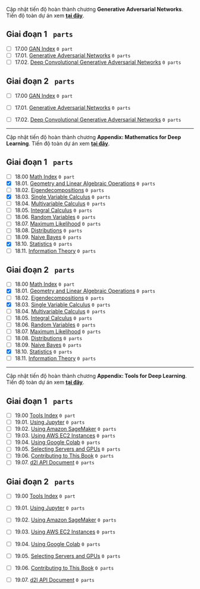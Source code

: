 Cập nhật tiến độ hoàn thành chương **Generative Adversarial Networks**.
Tiến độ toàn dự án xem **[tại đây](https://github.com/aivivn/d2l-vn/issues/1497)**.

## Giai đoạn 1 ` parts`
* [ ] 17.00 [GAN Index](https://github.com/aivivn/d2l-vn/issues?q=is%3Aissue+index_vn+label%3A%22status%3A+phase+1%22+label%3A%22chapter%3A+generative-adversarial-networks%22) `0 part`
* [ ] 17.01. [Generative Adversarial Networks](https://github.com/aivivn/d2l-vn/issues?q=is%3Aissue+gan_vn+label%3A%22status%3A+phase+1%22+label%3A%22chapter%3A+generative-adversarial-networks%22) `0 parts`
* [ ] 17.02. [Deep Convolutional Generative Adversarial Networks](https://github.com/aivivn/d2l-vn/issues?q=is%3Aissue+dcgan_vn+label%3A%22status%3A+phase+1%22+label%3A%22chapter%3A+generative-adversarial-networks%22) `0 parts`

## Giai đoạn 2 ` parts`
* [ ] 17.00 [GAN Index](https://github.com/aivivn/d2l-vn/issues?q=is%3Aissue+index_vn+label%3A%22status%3A+phase+1%22+label%3A%22chapter%3A+generative-adversarial-networks%22) `0 part`
* [ ] 17.01. [Generative Adversarial Networks](https://github.com/aivivn/d2l-vn/issues?q=is%3Aissue+gan_vn+label%3A%22status%3A+phase+2%22+label%3A%22chapter%3A+generative-adversarial-networks%22) `0 parts`
* [ ] 17.02. [Deep Convolutional Generative Adversarial Networks](https://github.com/aivivn/d2l-vn/issues?q=is%3Aissue+dcgan_vn+label%3A%22status%3A+phase+2%22+label%3A%22chapter%3A+generative-adversarial-networks%22) `0 parts`


---

Cập nhật tiến độ hoàn thành chương **Appendix: Mathematics for Deep Learning**.
Tiến độ toàn dự án xem **[tại đây](https://github.com/aivivn/d2l-vn/issues/1497)**.

## Giai đoạn 1 ` parts`
* [ ] 18.00 [Math Index](https://github.com/aivivn/d2l-vn/issues?q=is%3Aissue+index_vn+label%3A%22status%3A+phase+1%22+label%3A%22chapter%3A+appendix-math%22) `0 part`
* [x] 18.01. [Geometry and Linear Algebraic Operations](https://github.com/aivivn/d2l-vn/issues?q=is%3Aissue+geometry-linear-algebric-ops_vn+label%3A%22status%3A+phase+1%22+label%3A%22chapter%3A+appendix-math%22) `0 parts`
* [ ] 18.02. [Eigendecompositions](https://github.com/aivivn/d2l-vn/issues?q=is%3Aissue+eigendecomposition_vn+label%3A%22status%3A+phase+1%22+label%3A%22chapter%3A+appendix-math%22) `0 parts`
* [x] 18.03. [Single Variable Calculus](https://github.com/aivivn/d2l-vn/issues?q=is%3Aissue+single-variable-calculus_vn+label%3A%22status%3A+phase+1%22+label%3A%22chapter%3A+appendix-math%22) `0 parts`
* [ ] 18.04. [Multivariable Calculus](https://github.com/aivivn/d2l-vn/issues?q=is%3Aissue+multivariable-calculus_vn+label%3A%22status%3A+phase+1%22+label%3A%22chapter%3A+appendix-math%22) `0 parts`
* [ ] 18.05. [Integral Calculus](https://github.com/aivivn/d2l-vn/issues?q=is%3Aissue+integral-calculus_vn+label%3A%22status%3A+phase+1%22+label%3A%22chapter%3A+appendix-math%22) `0 parts`
* [ ] 18.06. [Random Variables](https://github.com/aivivn/d2l-vn/issues?q=is%3Aissue+random-variables_vn+label%3A%22status%3A+phase+1%22+label%3A%22chapter%3A+appendix-math%22) `0 parts`
* [ ] 18.07. [Maximum Likelihood](https://github.com/aivivn/d2l-vn/issues?q=is%3Aissue+maximum-likelihood_vn+label%3A%22status%3A+phase+1%22+label%3A%22chapter%3A+appendix-math%22) `0 parts`
* [ ] 18.08. [Distributions](https://github.com/aivivn/d2l-vn/issues?q=is%3Aissue+distributions_vn+label%3A%22status%3A+phase+1%22+label%3A%22chapter%3A+appendix-math%22) `0 parts`
* [ ] 18.09. [Naive Bayes](https://github.com/aivivn/d2l-vn/issues?q=is%3Aissue+naive-bayes_vn+label%3A%22status%3A+phase+1%22+label%3A%22chapter%3A+appendix-math%22) `0 parts`
* [x] 18.10. [Statistics](https://github.com/aivivn/d2l-vn/issues?q=is%3Aissue+statistics_vn+label%3A%22status%3A+phase+1%22+label%3A%22chapter%3A+appendix-math%22) `0 parts`
* [ ] 18.11. [Information Theory](https://github.com/aivivn/d2l-vn/issues?q=is%3Aissue+information-theory_vn+label%3A%22status%3A+phase+1%22+label%3A%22chapter%3A+appendix-math%22) `0 parts`

## Giai đoạn 2 ` parts`
* [ ] 18.00 [Math Index](https://github.com/aivivn/d2l-vn/issues?q=is%3Aissue+index_vn+label%3A%22status%3A+phase+2%22+label%3A%22chapter%3A+appendix-math%22) `0 part`
* [x] 18.01. [Geometry and Linear Algebraic Operations](https://github.com/aivivn/d2l-vn/issues?q=is%3Aissue+geometry-linear-algebric-ops_vn+label%3A%22status%3A+phase+2%22+label%3A%22chapter%3A+appendix-math%22) `0 parts`
* [ ] 18.02. [Eigendecompositions](https://github.com/aivivn/d2l-vn/issues?q=is%3Aissue+eigendecomposition_vn+label%3A%22status%3A+phase+2%22+label%3A%22chapter%3A+appendix-math%22) `0 parts`
* [x] 18.03. [Single Variable Calculus](https://github.com/aivivn/d2l-vn/issues?q=is%3Aissue+single-variable-calculus_vn+label%3A%22status%3A+phase+2%22+label%3A%22chapter%3A+appendix-math%22) `0 parts`
* [ ] 18.04. [Multivariable Calculus](https://github.com/aivivn/d2l-vn/issues?q=is%3Aissue+multivariable-calculus_vn+label%3A%22status%3A+phase+2%22+label%3A%22chapter%3A+appendix-math%22) `0 parts`
* [ ] 18.05. [Integral Calculus](https://github.com/aivivn/d2l-vn/issues?q=is%3Aissue+integral-calculus_vn+label%3A%22status%3A+phase+2%22+label%3A%22chapter%3A+appendix-math%22) `0 parts`
* [ ] 18.06. [Random Variables](https://github.com/aivivn/d2l-vn/issues?q=is%3Aissue+random-variables_vn+label%3A%22status%3A+phase+2%22+label%3A%22chapter%3A+appendix-math%22) `0 parts`
* [ ] 18.07. [Maximum Likelihood](https://github.com/aivivn/d2l-vn/issues?q=is%3Aissue+maximum-likelihood_vn+label%3A%22status%3A+phase+2%22+label%3A%22chapter%3A+appendix-math%22) `0 parts`
* [ ] 18.08. [Distributions](https://github.com/aivivn/d2l-vn/issues?q=is%3Aissue+distributions_vn+label%3A%22status%3A+phase+2%22+label%3A%22chapter%3A+appendix-math%22) `0 parts`
* [ ] 18.09. [Naive Bayes](https://github.com/aivivn/d2l-vn/issues?q=is%3Aissue+naive-bayes_vn+label%3A%22status%3A+phase+2%22+label%3A%22chapter%3A+appendix-math%22) `0 parts`
* [x] 18.10. [Statistics](https://github.com/aivivn/d2l-vn/issues?q=is%3Aissue+statistics_vn+label%3A%22status%3A+phase+2%22+label%3A%22chapter%3A+appendix-math%22) `0 parts`
* [ ] 18.11. [Information Theory](https://github.com/aivivn/d2l-vn/issues?q=is%3Aissue+information-theory_vn+label%3A%22status%3A+phase+2%22+label%3A%22chapter%3A+appendix-math%22) `0 parts`

---

Cập nhật tiến độ hoàn thành chương **Appendix: Tools for Deep Learning**.
Tiến độ toàn dự án xem **[tại đây](https://github.com/aivivn/d2l-vn/issues/1497)**.

## Giai đoạn 1 ` parts`
* [ ] 19.00 [Tools Index](https://github.com/aivivn/d2l-vn/issues?q=is%3Aissue+index_vn+label%3A%22status%3A+phase+1%22+label%3A%22chapter%3A+appendix-tools%22) `0 part`
* [ ] 19.01. [Using Jupyter](https://github.com/aivivn/d2l-vn/issues?q=is%3Aissue+jupyter_vn+label%3A%22status%3A+phase+1%22+label%3A%22chapter%3A+appendix-tools%22) `0 parts`
* [ ] 19.02. [Using Amazon SageMaker](https://github.com/aivivn/d2l-vn/issues?q=is%3Aissue+sagemaker_vn+label%3A%22status%3A+phase+1%22+label%3A%22chapter%3A+appendix-tools%22) `0 parts`
* [ ] 19.03. [Using AWS EC2 Instances](https://github.com/aivivn/d2l-vn/issues?q=is%3Aissue+aws_vn+label%3A%22status%3A+phase+1%22+label%3A%22chapter%3A+appendix-tools%22) `0 parts`
* [ ] 19.04. [Using Google Colab](https://github.com/aivivn/d2l-vn/issues?q=is%3Aissue+colab_vn+label%3A%22status%3A+phase+1%22+label%3A%22chapter%3A+appendix-tools%22) `0 parts`
* [ ] 19.05. [Selecting Servers and GPUs](https://github.com/aivivn/d2l-vn/issues?q=is%3Aissue+selecting-servers-gpus_vn+label%3A%22status%3A+phase+1%22+label%3A%22chapter%3A+appendix-tools%22) `0 parts`
* [ ] 19.06. [Contributing to This Book](https://github.com/aivivn/d2l-vn/issues?q=is%3Aissue+contributing_vn+label%3A%22status%3A+phase+1%22+label%3A%22chapter%3A+appendix-tools%22) `0 parts`
* [ ] 19.07. [d2l API Document](https://github.com/aivivn/d2l-vn/issues?q=is%3Aissue+d2l_vn+label%3A%22status%3A+phase+1%22+label%3A%22chapter%3A+appendix-tools%22) `0 parts`

## Giai đoạn 2 ` parts`
* [ ] 19.00 [Tools Index](https://github.com/aivivn/d2l-vn/issues?q=is%3Aissue+index_vn+label%3A%22status%3A+phase+2%22+label%3A%22chapter%3A+appendix-tools%22) `0 part`
* [ ] 19.01. [Using Jupyter](https://github.com/aivivn/d2l-vn/issues?q=is%3Aissue+jupyter_vn+label%3A%22status%3A+phase+2%22+label%3A%22chapter%3A+appendix-tools%22) `0 parts`
* [ ] 19.02. [Using Amazon SageMaker](https://github.com/aivivn/d2l-vn/issues?q=is%3Aissue+sagemaker_vn+label%3A%22status%3A+phase+2%22+label%3A%22chapter%3A+appendix-tools%22) `0 parts`
* [ ] 19.03. [Using AWS EC2 Instances](https://github.com/aivivn/d2l-vn/issues?q=is%3Aissue+aws_vn+label%3A%22status%3A+phase+2%22+label%3A%22chapter%3A+appendix-tools%22) `0 parts`
* [ ] 19.04. [Using Google Colab](https://github.com/aivivn/d2l-vn/issues?q=is%3Aissue+colab_vn+label%3A%22status%3A+phase+2%22+label%3A%22chapter%3A+appendix-tools%22) `0 parts`
* [ ] 19.05. [Selecting Servers and GPUs](https://github.com/aivivn/d2l-vn/issues?q=is%3Aissue+selecting-servers-gpus_vn+label%3A%22status%3A+phase+2%22+label%3A%22chapter%3A+appendix-tools%22) `0 parts`
* [ ] 19.06. [Contributing to This Book](https://github.com/aivivn/d2l-vn/issues?q=is%3Aissue+contributing_vn+label%3A%22status%3A+phase+2%22+label%3A%22chapter%3A+appendix-tools%22) `0 parts`
* [ ] 19.07. [d2l API Document](https://github.com/aivivn/d2l-vn/issues?q=is%3Aissue+d2l_vn+label%3A%22status%3A+phase+2%22+label%3A%22chapter%3A+appendix-tools%22) `0 parts`

